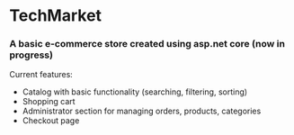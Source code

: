 # TechMarket
### A basic e-commerce store created using asp.net core (now in progress)
Current features:
- Catalog with basic functionality (searching, filtering, sorting)
- Shopping cart
- Administrator section for managing orders, products, categories
- Checkout page

